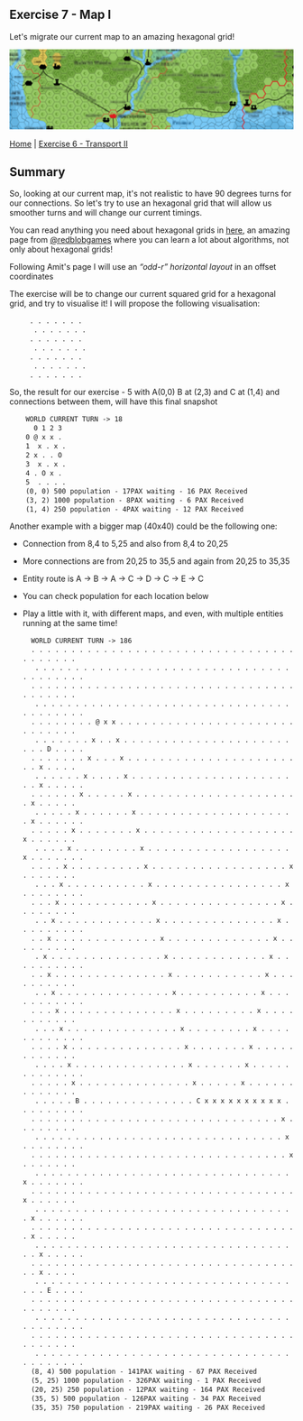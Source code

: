 ## Exercise 7 - Map I

Let's migrate our current map to an amazing hexagonal grid!

<kbd> <img src="exercise_7_header.png" /> </kbd>

[Home](../README.md) | [Exercise 6 - Transport II](exercise-6.md)

## Summary

So, looking at our current map, it's not realistic to have 90 degrees turns for our connections. So let's try to use an
hexagonal grid that will allow us smoother turns and will change our current timings.

You can read anything you need about hexagonal grids in [here](https://www.redblobgames.com/grids/hexagons/), an amazing
page from [@redblobgames](https://github.com/redblobgames) where you can learn a lot about algorithms, not only about
hexagonal grids!

Following Amit's page I will use an _“odd-r” horizontal layout_ in an offset coordinates

The exercise will be to change our current squared grid for a hexagonal grid, and try to visualise it! I will propose
the following visualisation:

         . . . . . . .
          . . . . . . .
         . . . . . . .
          . . . . . . .
         . . . . . . .
          . . . . . . .
         . . . . . . .

So, the result for our exercise - 5 with A(0,0) B at (2,3) and C at (1,4) and connections between them, will have this final snapshot

        WORLD CURRENT TURN -> 18
          0 1 2 3
        0 @ x x . 
        1  x . x . 
        2 x . . O 
        3  x . x . 
        4 . O x . 
        5  . . . . 
        (0, 0) 500 population - 17PAX waiting - 16 PAX Received
        (3, 2) 1000 population - 8PAX waiting - 6 PAX Received
        (1, 4) 250 population - 4PAX waiting - 12 PAX Received

Another example with a bigger map (40x40) could be the following one:

* Connection from 8,4 to 5,25 and also from 8,4 to 20,25
* More connections are from 20,25 to 35,5 and again from 20,25 to 35,35
* Entity route is A -> B -> A -> C -> D -> C -> E -> C
* You can check population for each location below
* Play a little with it, with different maps, and even, with multiple entities running at the same time!


        WORLD CURRENT TURN -> 186
        . . . . . . . . . . . . . . . . . . . . . . . . . . . . . . . . . . . . . . . .
         . . . . . . . . . . . . . . . . . . . . . . . . . . . . . . . . . . . . . . . .
        . . . . . . . . . . . . . . . . . . . . . . . . . . . . . . . . . . . . . . . .
         . . . . . . . . . . . . . . . . . . . . . . . . . . . . . . . . . . . . . . . .
        . . . . . . . . @ x x . . . . . . . . . . . . . . . . . . . . . . . . . . . . .
         . . . . . . . x . . x . . . . . . . . . . . . . . . . . . . . . . . . D . . . .
        . . . . . . . x . . . x . . . . . . . . . . . . . . . . . . . . . . . x . . . .
         . . . . . . x . . . . x . . . . . . . . . . . . . . . . . . . . . . x . . . . .
        . . . . . . x . . . . . x . . . . . . . . . . . . . . . . . . . . . x . . . . .
         . . . . . x . . . . . . x . . . . . . . . . . . . . . . . . . . . x . . . . . .
        . . . . . x . . . . . . . x . . . . . . . . . . . . . . . . . . . x . . . . . .
         . . . . x . . . . . . . . x . . . . . . . . . . . . . . . . . . x . . . . . . .
        . . . . x . . . . . . . . . x . . . . . . . . . . . . . . . . . x . . . . . . .
         . . . x . . . . . . . . . . x . . . . . . . . . . . . . . . . x . . . . . . . .
        . . . x . . . . . . . . . . . x . . . . . . . . . . . . . . . x . . . . . . . .
         . . x . . . . . . . . . . . . x . . . . . . . . . . . . . . x . . . . . . . . .
        . . x . . . . . . . . . . . . . x . . . . . . . . . . . . . x . . . . . . . . .
         . x . . . . . . . . . . . . . . x . . . . . . . . . . . . x . . . . . . . . . .
        . . x . . . . . . . . . . . . . . x . . . . . . . . . . . x . . . . . . . . . .
         . . x . . . . . . . . . . . . . . x . . . . . . . . . . x . . . . . . . . . . .
        . . . x . . . . . . . . . . . . . . x . . . . . . . . . x . . . . . . . . . . .
         . . . x . . . . . . . . . . . . . . x . . . . . . . . x . . . . . . . . . . . .
        . . . . x . . . . . . . . . . . . . . x . . . . . . . x . . . . . . . . . . . .
         . . . . x . . . . . . . . . . . . . . x . . . . . . x . . . . . . . . . . . . .
        . . . . . x . . . . . . . . . . . . . . x . . . . . x . . . . . . . . . . . . .
         . . . . . B . . . . . . . . . . . . . . C x x x x x x x x x x . . . . . . . . .
        . . . . . . . . . . . . . . . . . . . . . . . . . . . . . . . x . . . . . . . .
         . . . . . . . . . . . . . . . . . . . . . . . . . . . . . . . x . . . . . . . .
        . . . . . . . . . . . . . . . . . . . . . . . . . . . . . . . . x . . . . . . .
         . . . . . . . . . . . . . . . . . . . . . . . . . . . . . . . . x . . . . . . .
        . . . . . . . . . . . . . . . . . . . . . . . . . . . . . . . . . x . . . . . .
         . . . . . . . . . . . . . . . . . . . . . . . . . . . . . . . . . x . . . . . .
        . . . . . . . . . . . . . . . . . . . . . . . . . . . . . . . . . . x . . . . .
         . . . . . . . . . . . . . . . . . . . . . . . . . . . . . . . . . . x . . . . .
        . . . . . . . . . . . . . . . . . . . . . . . . . . . . . . . . . . . x . . . .
         . . . . . . . . . . . . . . . . . . . . . . . . . . . . . . . . . . . E . . . .
        . . . . . . . . . . . . . . . . . . . . . . . . . . . . . . . . . . . . . . . .
         . . . . . . . . . . . . . . . . . . . . . . . . . . . . . . . . . . . . . . . .
        . . . . . . . . . . . . . . . . . . . . . . . . . . . . . . . . . . . . . . . .
         . . . . . . . . . . . . . . . . . . . . . . . . . . . . . . . . . . . . . . . .
        (8, 4) 500 population - 141PAX waiting - 67 PAX Received
        (5, 25) 1000 population - 326PAX waiting - 1 PAX Received
        (20, 25) 250 population - 12PAX waiting - 164 PAX Received
        (35, 5) 500 population - 126PAX waiting - 34 PAX Received
        (35, 35) 750 population - 219PAX waiting - 26 PAX Received

